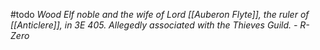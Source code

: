 #todo 
*Wood Elf noble and the wife of Lord [[Auberon Flyte]], the ruler of [[Anticlere]], in 3E 405. Allegedly associated with the Thieves Guild. - R-Zero*